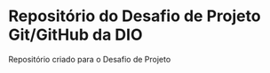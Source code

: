 # Repositório do Desafio de Projeto Git/GitHub da DIO
Repositório criado para  o  Desafio de Projeto
